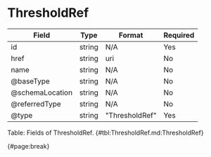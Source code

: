 <!--
    ATTENTION: This file was generated via gradle!
               Do NOT manually edit this file! Any such changes will be overwritten!
-->

# ThresholdRef

| Field | Type | Format | Required |
| ------- | ------- | ------- | --- |
| id | string | N/A | Yes |
| href | string | uri | No |
| name | string | N/A | No |
| @baseType | string | N/A | No |
| @schemaLocation | string | N/A | No |
| @referredType | string | N/A | No |
| @type | string | "ThresholdRef" | Yes |

Table: Fields of ThresholdRef. {#tbl:ThresholdRef.md:ThresholdRef}

{#page:break}

